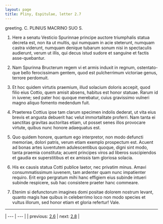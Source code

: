 ```yaml
---
layout: page
title: Pliny, Espitulae, letter 2.7
---
```


greeting. C. PLINIUS MACRINO SUO S.



1. Here a senatu Vesticio Spurinnae principe auctore triumphalis statua decreta est, non ita ut multis, qui numquam in acie steterunt, numquam castra viderunt, numquam denique tubarum sonum nisi in spectaculis audierunt, verum ut illis, qui decus istud sudore et sanguine et factis asse-quebantur.



2. Nam Spurinna Bructerum regem vi et armis induxit in regnum, ostentato-que bello ferocissimam gentem, quod est pulcherrimum victoriae genus, terrore perdomuit.



3. Et hoc quidem virtutis praemium, illud solacium doloris accepit, quod filio eius Cottio, quem amisit absens, habitus est honor statuae. Rarum id in iuvene; sed pater hoc quoque merebatur, cuius gravissimo vulneri magno aliquo fomento medendum fuit.



4. Praeterea Cottius ipse tam clarum specimen indolis dederat, ut vita eius brevis et angusta debuerit hac velut immortalitate proferri. Nam tanta ei sanctitas gravitas auctoritas etiam, ut posset senes illos provocare virtute, quibus nunc honore adaequatus est.



5. Quo quidem honore, quantum ego interpretor, non modo defuncti memoriae, dolori patris, verum etiam exemplo prospectum est. Acuent ad bonas artes iuventutem adulescentibus quoque, digni sint modo, tanta praemia constituta; acuent principes viros ad liberos suscipiendos et gaudia ex superstitibus et ex amissis tam gloriosa solacia.



6. His ex causis statua Cotti publice laetor, nec privatim minus. Amavi consummatissimum iuvenem, tam ardenter quam nunc impatienter requiro. Erit ergo pergratum mihi hanc effigiem eius subinde intueri subinde respicere, sub hac consistere praeter hanc commeare.



7. Etenim si defunctorum imagines domi positae dolorem nostrum levant, quanto magis hae quibus in celeberrimo loco non modo species et vultus illorum, sed honor etiam et gloria refertur! Vale.



---

| --- | --- |
| previous: [2.6](../2.6/) | next: [2.8](../2.8/) |